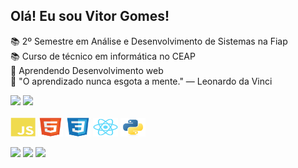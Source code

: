 ## Olá! Eu sou Vitor Gomes!


📚 2º Semestre em Análise e Desenvolvimento de Sistemas na Fiap <br>
📚 Curso de técnico em informática no CEAP<br>
🚀 Aprendendo Desenvolvimento web<br>
💭 "O aprendizado nunca esgota a mente." — Leonardo da Vinci<br>

<div styles="display:flex; flex-direction:row;">
<img height="180em" src="https://github-readme-stats.vercel.app/api?username=vitor4818&show_icons=true&theme=radical">
<img height="180em" src="https://github-readme-stats.vercel.app/api/top-langs/?username=vitor4818&layout=compact&theme=radical">
<div>


<div style="display: inline_block"><br>
  <img align="center" alt="Vitor-Js" height="30" width="40" src="https://raw.githubusercontent.com/devicons/devicon/master/icons/javascript/javascript-plain.svg">
  <img align="center" alt="Vitor-HTML" height="30" width="40" src="https://raw.githubusercontent.com/devicons/devicon/master/icons/html5/html5-original.svg">
  <img align="center" alt="Vitor-CSS" height="30" width="40" src="https://raw.githubusercontent.com/devicons/devicon/master/icons/css3/css3-original.svg">
  <img align="center" alt="Vitor-React" height="30" width="40" src="https://raw.githubusercontent.com/devicons/devicon/master/icons/react/react-original.svg">
  <img align="center" alt="Vitor-Python" height="30" width="40" src="https://raw.githubusercontent.com/devicons/devicon/master/icons/python/python-original.svg">
</div>
<br>



<div>

<div> 
  <a href="https://www.linkedin.com/in/vitor-gomes-martins-90a045280/" target="_blank"><img src="https://img.shields.io/badge/-LinkedIn-%230077B5?style=for-the-badge&logo=linkedin&logoColor=white" target="_blank"></a> 
  <a href = "mailto:vito@gmail.com"><img src="https://img.shields.io/badge/Gmail-D14836?style=for-the-badge&logo=gmail&logoColor=white" target="_blank"></a>
  <a href = "https://w.app/xIM7hF"><img src="https://img.shields.io/badge/WhatsApp-25D366?style=for-the-badge&logo=whatsapp&logoColor=white" target="_blank"></a>
</div>

</div>
